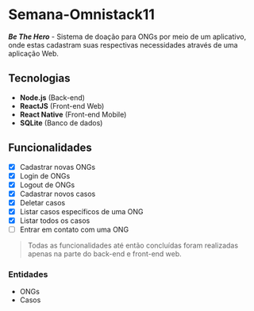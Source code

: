 # Semana-Omnistack11

***Be The Hero*** - Sistema de doação para ONGs por meio de um aplicativo, onde estas cadastram suas respectivas necessidades através de uma aplicação Web.

## Tecnologias
- **Node.js** (Back-end)
- **ReactJS** (Front-end Web)
- **React Native** (Front-end Mobile)
- **SQLite** (Banco de dados)

## Funcionalidades
- [x] Cadastrar novas ONGs
- [x] Login de ONGs
- [x] Logout de ONGs
- [x] Cadastrar novos casos
- [x] Deletar casos
- [x] Listar casos específicos de uma ONG
- [x] Listar todos os casos
- [ ] Entrar em contato com uma ONG

> Todas as funcionalidades até então concluídas foram realizadas apenas na parte do back-end e front-end web.

### Entidades
- ONGs
- Casos
